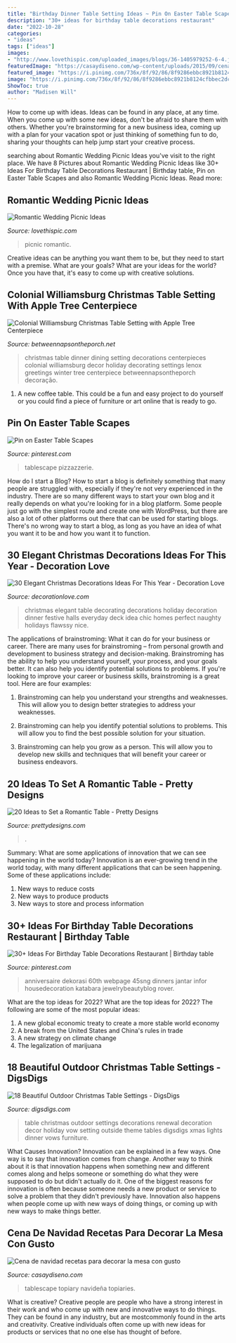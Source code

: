 ```yaml
---
title: "Birthday Dinner Table Setting Ideas ~ Pin On Easter Table Scapes"
description: "30+ ideas for birthday table decorations restaurant"
date: "2022-10-28"
categories:
- "ideas"
tags: ["ideas"]
images:
- "http://www.lovethispic.com/uploaded_images/blogs/36-1405979252-6-4.jpg"
featuredImage: "https://casaydiseno.com/wp-content/uploads/2015/09/cena-navidad-recetas-decora-mesa-macetas.jpg"
featured_image: "https://i.pinimg.com/736x/8f/92/86/8f9286ebbc8921b8124cfbbec2dc1f65.jpg"
image: "https://i.pinimg.com/736x/8f/92/86/8f9286ebbc8921b8124cfbbec2dc1f65.jpg"
ShowToc: true
author: "Madisen Will"
---
```



How to come up with ideas.
Ideas can be found in any place, at any time. When you come up with some new ideas, don't be afraid to share them with others. Whether you're brainstorming for a new business idea, coming up with a plan for your vacation spot or just thinking of something fun to do, sharing your thoughts can help jump start your creative process.

	

		
searching about Romantic Wedding Picnic Ideas you've visit to the right place. We have 8 Pictures about Romantic Wedding Picnic Ideas like 30+ Ideas For Birthday Table Decorations Restaurant | Birthday table, Pin on Easter Table Scapes and also Romantic Wedding Picnic Ideas. Read more:
		
    
## Romantic Wedding Picnic Ideas

<img loading=lazy src="http://www.lovethispic.com/uploaded_images/blogs/36-1405979252-6-4.jpg" onerror="this.onerror=null;this.src='https://tse2.mm.bing.net/th?id=OIP.hWS10B9DdOeSvUv1k3fk6AHaLH&amp;pid=15.1';" alt="Romantic Wedding Picnic Ideas">

_Source: lovethispic.com_

>picnic romantic. 

	

Creative ideas can be anything you want them to be, but they need to start with a premise. What are your goals? What are your ideas for the world? Once you have that, it's easy to come up with creative solutions.

    
## Colonial Williamsburg Christmas Table Setting With Apple Tree Centerpiece

<img loading=lazy src="https://betweennapsontheporch.net/wp-content/uploads/blogger/_x908CSKJhI4/SUe8TLGfdMI/AAAAAAAAD84/zL0O3zKXjLo/s1600/C%2B2%2B031.JPG" onerror="this.onerror=null;this.src='https://tse2.mm.bing.net/th?id=OIP.S5frspoFA8RnSJaoWteuTgHaJ4&amp;pid=15.1';" alt="Colonial Williamsburg Christmas Table Setting with Apple Tree Centerpiece">

_Source: betweennapsontheporch.net_

>christmas table dinner dining setting decorations centerpieces colonial williamsburg decor holiday decorating settings lenox greetings winter tree centerpiece betweennapsontheporch decoração. 

	

1. A new coffee table. This could be a fun and easy project to do yourself or you could find a piece of furniture or art online that is ready to go.

    
## Pin On Easter Table Scapes

<img loading=lazy src="https://i.pinimg.com/736x/3d/d2/54/3dd25415b7773538a51100fbdcbf4863.jpg" onerror="this.onerror=null;this.src='https://tse3.mm.bing.net/th?id=OIP.FTuPLJqrtdsJQDrqyh-yggHaLH&amp;pid=15.1';" alt="Pin on Easter Table Scapes">

_Source: pinterest.com_

>tablescape pizzazzerie. 

	

How do I start a Blog?
How to start a blog is definitely something that many people are struggled with, especially if they're not very experienced in the industry. There are so many different ways to start your own blog and it really depends on what you're looking for in a blog platform. Some people just go with the simplest route and create one with WordPress, but there are also a lot of other platforms out there that can be used for starting blogs. There's no wrong way to start a blog, as long as you have an idea of what you want it to be and how you want it to function.

    
## 30 Elegant Christmas Decorations Ideas For This Year - Decoration Love

<img loading=lazy src="http://www.decorationlove.com/wp-content/uploads/2016/08/Elegant-Christmas-Decorating-Idea-Table.jpg" onerror="this.onerror=null;this.src='https://tse2.mm.bing.net/th?id=OIP.qKj_pnUNv6_QDPr7rLXQlgHaJQ&amp;pid=15.1';" alt="30 Elegant Christmas Decorations Ideas For This Year - Decoration Love">

_Source: decorationlove.com_

>christmas elegant table decorating decorations holiday decoration dinner festive halls everyday deck idea chic homes perfect naughty holidays flawssy nice. 

	

The applications of brainstroming: What it can do for your business or career.
There are many uses for brainstroming – from personal growth and development to business strategy and decision-making. Brainstroming has the ability to help you understand yourself, your process, and your goals better. It can also help you identify potential solutions to problems.
If you're looking to improve your career or business skills, brainstroming is a great tool. Here are four examples:

1) Brainstroming can help you understand your strengths and weaknesses. This will allow you to design better strategies to address your weaknesses.

2) Brainstroming can help you identify potential solutions to problems. This will allow you to find the best possible solution for your situation.

3) Brainstroming can help you grow as a person. This will allow you to develop new skills and techniques that will benefit your career or business endeavors.

    
## 20 Ideas To Set A Romantic Table - Pretty Designs

<img loading=lazy src="http://www.prettydesigns.com/wp-content/uploads/2015/08/20-ideas-to-set-a-romantic-table2.jpg" onerror="this.onerror=null;this.src='https://tse3.mm.bing.net/th?id=OIP.bCMd6JurzUeKA9oXwDmIIAAAAA&amp;pid=15.1';" alt="20 Ideas to Set a Romantic Table - Pretty Designs">

_Source: prettydesigns.com_

>. 

	

Summary: What are some applications of innovation that we can see happening in the world today?
Innovation is an ever-growing trend in the world today, with many different applications that can be seen happening. Some of these applications include: 
1. New ways to reduce costs 
2. New ways to produce products 
3. New ways to store and process information 

    
## 30+ Ideas For Birthday Table Decorations Restaurant | Birthday Table

<img loading=lazy src="https://i.pinimg.com/736x/8f/92/86/8f9286ebbc8921b8124cfbbec2dc1f65.jpg" onerror="this.onerror=null;this.src='https://tse2.mm.bing.net/th?id=OIP.Xqyif8o_ZO_kulkwlznk9AAAAA&amp;pid=15.1';" alt="30+ Ideas For Birthday Table Decorations Restaurant | Birthday table">

_Source: pinterest.com_

>anniversaire dekorasi 60th webpage 45sng dinners jantar infor housedecoration katabara jewelrybeautyblog rover. 

	

What are the top ideas for 2022?
What are the top ideas for 2022? The following are some of the most popular ideas: 
1. A new global economic treaty to create a more stable world economy 
2. A break from the United States and China's rules in trade 
3. A new strategy on climate change 
4. The legalization of marijuana 

    
## 18 Beautiful Outdoor Christmas Table Settings - DigsDigs

<img loading=lazy src="https://www.digsdigs.com/photos/beautiful-outdoor-christmas-table-settings-14.jpg" onerror="this.onerror=null;this.src='https://tse3.mm.bing.net/th?id=OIP.Cq7doLCIhQCwXx0UdqsMvwAAAA&amp;pid=15.1';" alt="18 Beautiful Outdoor Christmas Table Settings - DigsDigs">

_Source: digsdigs.com_

>table christmas outdoor settings decorations renewal decoration decor holiday vow setting outside theme tables digsdigs xmas lights dinner vows furniture. 

	

What Causes Innovation?
Innovation can be explained in a few ways. One way is to say that innovation comes from change. Another way to think about it is that innovation happens when something new and different comes along and helps someone or something do what they were supposed to do but didn't actually do it. 
One of the biggest reasons for innovation is often because someone needs a new product or service to solve a problem that they didn't previously have. Innovation also happens when people come up with new ways of doing things, or coming up with new ways to make things better.

    
## Cena De Navidad Recetas Para Decorar La Mesa Con Gusto

<img loading=lazy src="https://casaydiseno.com/wp-content/uploads/2015/09/cena-navidad-recetas-decora-mesa-macetas.jpg" onerror="this.onerror=null;this.src='https://tse3.mm.bing.net/th?id=OIP.uNK5JANxMT8zqEPeTEyubQHaLK&amp;pid=15.1';" alt="Cena de navidad recetas para decorar la mesa con gusto">

_Source: casaydiseno.com_

>tablescape topiary navideña topiaries. 

	

What is creative?
Creative people are people who have a strong interest in their work and who come up with new and innovative ways to do things. They can be found in any industry, but are mostcommonly found in the arts and creativity. Creative individuals often come up with new ideas for products or services that no one else has thought of before.


